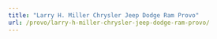 ```yaml
---
title: "Larry H. Miller Chrysler Jeep Dodge Ram Provo"
url: /provo/larry-h-miller-chrysler-jeep-dodge-ram-provo/
---
```


